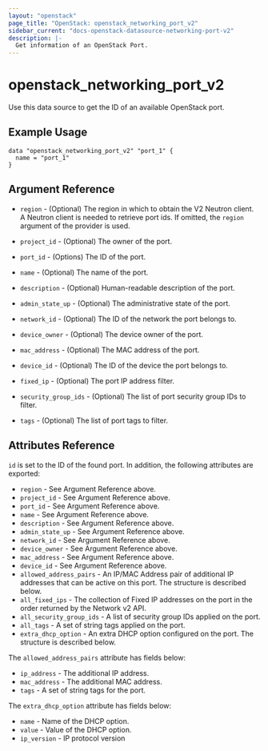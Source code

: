 ```yaml
---
layout: "openstack"
page_title: "OpenStack: openstack_networking_port_v2"
sidebar_current: "docs-openstack-datasource-networking-port-v2"
description: |-
  Get information of an OpenStack Port.
---
```


# openstack\_networking\_port\_v2

Use this data source to get the ID of an available OpenStack port.

## Example Usage

```hcl
data "openstack_networking_port_v2" "port_1" {
  name = "port_1"
}
```

## Argument Reference

* `region` - (Optional) The region in which to obtain the V2 Neutron client.
  A Neutron client is needed to retrieve port ids. If omitted, the
  `region` argument of the provider is used.

* `project_id` - (Optional) The owner of the port.

* `port_id` - (Options) The ID of the port.

* `name` - (Optional) The name of the port.

* `description` - (Optional) Human-readable description of the port.

* `admin_state_up` - (Optional) The administrative state of the port.

* `network_id` - (Optional) The ID of the network the port belongs to.

* `device_owner` - (Optional) The device owner of the port.

* `mac_address` - (Optional) The MAC address of the port.

* `device_id` - (Optional) The ID of the device the port belongs to.

* `fixed_ip` - (Optional) The port IP address filter.

* `security_group_ids` - (Optional) The list of port security group IDs to filter.

* `tags` - (Optional) The list of port tags to filter.

## Attributes Reference

`id` is set to the ID of the found port. In addition, the following attributes
are exported:

* `region` - See Argument Reference above.
* `project_id` - See Argument Reference above.
* `port_id` - See Argument Reference above.
* `name` - See Argument Reference above.
* `description` - See Argument Reference above.
* `admin_state_up` - See Argument Reference above.
* `network_id` - See Argument Reference above.
* `device_owner` - See Argument Reference above.
* `mac_address` - See Argument Reference above.
* `device_id` - See Argument Reference above.
* `allowed_address_pairs` - An IP/MAC Address pair of additional IP
    addresses that can be active on this port. The structure is described
    below.
* `all_fixed_ips` - The collection of Fixed IP addresses on the port in the
  order returned by the Network v2 API.
* `all_security_group_ids` - A list of security group IDs applied on the port.
* `all_tags` - A set of string tags applied on the port.
* `extra_dhcp_option` - An extra DHCP option configured on the port.
    The structure is described below.

The `allowed_address_pairs` attribute has fields below:
* `ip_address` - The additional IP address.
* `mac_address` - The additional MAC address.
* `tags` - A set of string tags for the port.

The `extra_dhcp_option` attribute has fields below:
* `name` - Name of the DHCP option.
* `value` - Value of the DHCP option.
* `ip_version` - IP protocol version
